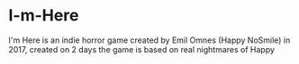 # I-m-Here
I'm Here is an indie horror game created by Emil Omnes (Happy NoSmile) in 2017, created on 2 days the game is based on real nightmares of Happy
